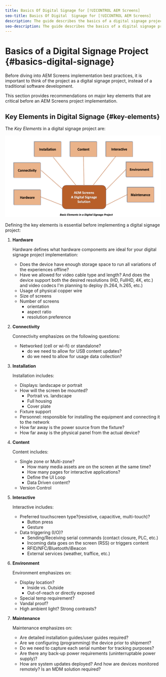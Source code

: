 ```yaml
---
title: Basics Of Digital Signage for [!UICONTROL AEM Screens]
seo-title: Basics Of Digital  Signage for [!UICONTROL AEM Screens]
description: The guide describes the basics of a digital signage project
seo-description: The guide describes the basics of a digital signage project
---
```


# Basics of a Digital Signage Project {#basics-digital-signage}

Before diving into AEM Screens implementation best practices, it is important to think of the project as a digital signage project, instead of a traditional software development.

This section provides recommendations on major key elements that are critical  before an AEM Screens project implementation.

## Key Elements in Digital Signage {#key-elements}

The *Key Elements* in a digital signage project are:

![](/help/assets/Elements-Revised.png)

Defining the key elements is essential before implementing a digital signage project:

1. **Hardware**

   Hardware defines what hardware components are ideal for your digital signage project implementation:
   * Does the device have enough storage space to run all variations of the experiences offline?
   * Have we allowed for video cable type and length? And does the device support both the desired resolutions (HD, FullHD, 4K, etc.) and video codecs I'm planning to deploy (h.264, h.265, etc.)
   * Usage of physical copper wire
   * Size of screens
   * Number of screens
     * orientation
     * aspect ratio
     * resolution preference

1. **Connectivity**

   Connectivity emphasizes on the following questions:
   * Networked (cell or wi-fi) or standalone?
     * do we need to allow for USB content updates?
     * do we need to allow for usage data collection?
  
1. **Installation**

   Installation includes:
   * Displays: landscape or portrait
   * How will the screen be mounted?
     * Portrait vs. landscape
     * Full housing
     * Cover plate
   * Fixture support
   * Personnel: responsible for installing the equipment and connecting it to the network
   * How far away is the power source from the fixture?
   * How far away is the physical panel from the actual device?

1. **Content**

   Content includes:
   * Single zone or Multi-zone?
     * How many media assets are on the screen at the same time?
     * How many pages for interactive applications?
     * Define the UI Loop
     * Data Driven content?
   * Version Control
   
1. **Interactive**
  
   Interactive includes:
   * Preferred touchscreen type?(resistive, capacitive, multi-touch)?
     * Button press
     * Gesture
   * Data triggering (I/O)?
     * Sending/Receiving serial commands (contact closure, PLC, etc.)
     * Incoming data goes on the screen (RSS) or triggers content
     * RFID/NFC/Bluetooth/iBeacon
     * External services (weather, traffice, etc.)

1. **Environment**

   Environment emphasizes on:
   * Display location?
     * Inside vs. Outside
     * Out-of-reach or directly exposed
   * Special temp requirement?
   * Vandal proof?
   * High ambient light? Strong contrasts?

1. **Maintenance**

   Maintenance emphasizes on:

   * Are detailed installation guides/user guides required?
   * Are we configuring (programming) the device prior to shipment?
   * Do we need to capture each serial number for tracking purposes?
   * Are there any back-up power requirements (uninterruptable power supply)?
   * How are system updates deployed? And how are devices monitored remotely? Is an MDM solution required?
